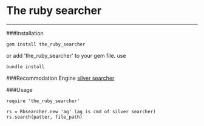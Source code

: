 # The ruby searcher
---
###Installation
	
	gem install the_ruby_searcher

or add 'the_ruby_searcher' to your gem file. use 

	bundle install

###Recommodation Engine
[silver searcher](https://github.com/ggreer/the_silver_searcher)
	
###Usage
	
	require 'the_ruby_searcher'
	
	rs = Rbsearcher.new 'ag' (ag is cmd of silver searcher)
	rs.search(patter, file_path)
